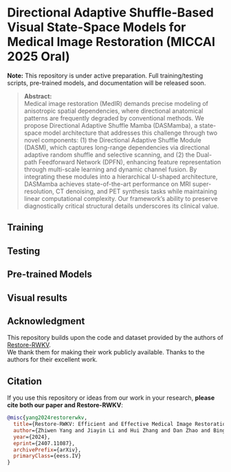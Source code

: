 # Directional Adaptive Shuffle-Based Visual State-Space Models for Medical Image Restoration (MICCAI 2025 Oral)
**Note:** This repository is under active preparation. Full training/testing scripts, pre-trained models, and documentation will be released soon.

> **Abstract:**  
> Medical image restoration (MedIR) demands precise modeling of anisotropic spatial dependencies, where directional anatomical patterns are frequently degraded by conventional methods. We propose Directional Adaptive Shuffle Mamba (DASMamba), a state-space model architecture that addresses this challenge through two novel components: (1) the Directional Adaptive Shuffle Module (DASM), which captures long-range dependencies via directional adaptive random shuffle and selective scanning, and (2) the Dual-path Feedforward Network (DPFN), enhancing feature representation through multi-scale learning and dynamic channel fusion. By integrating these modules into a hierarchical U-shaped architecture, DASMamba achieves state-of-the-art performance on MRI super-resolution, CT denoising, and PET synthesis tasks while maintaining linear computational complexity. Our framework’s ability to preserve diagnostically critical structural details underscores its clinical value.

## Training

## Testing


## Pre-trained Models

## Visual results

## Acknowledgment  
This repository builds upon the code and dataset provided by the authors of [Restore-RWKV](https://github.com/Yaziwel/Restore-RWKV).  
We thank them for making their work publicly available. Thanks to the authors for their excellent work.

## Citation
If you use this repository or ideas from our work in your research, **please cite both our paper and Restore-RWKV**:

```bibtex
@misc{yang2024restorerwkv,
  title={Restore-RWKV: Efficient and Effective Medical Image Restoration with RWKV},
  author={Zhiwen Yang and Jiayin Li and Hui Zhang and Dan Zhao and Bingzheng Wei and Yan Xu},
  year={2024},
  eprint={2407.11087},
  archivePrefix={arXiv},
  primaryClass={eess.IV}
}
